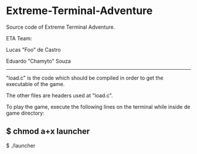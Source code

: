 # Extreme-Terminal-Adventure

Source code of Extreme Terminal Adventure.

ETA Team:

Lucas "Foo" de Castro

Eduardo "Chamyto" Souza

-------------------------------------------------------------------------------------------------

"load.c" is the code which should be compiled in order to get the executable of the game.

The other files are headers used at "load.c".


To play the game, execute the following lines on the terminal while inside de game directory:

$ chmod a+x launcher
-------------------------------------------------------------------------------------------------
$ ./launcher

